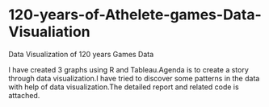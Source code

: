 # 120-years-of-Athelete-games-Data-Visualiation
Data Visualization of 120 years Games Data

I have created 3 graphs using R and Tableau.Agenda is to create a story through data visualization.I have tried to discover 
some patterns in the data with help of data visualization.The detailed report and related code is attached.

